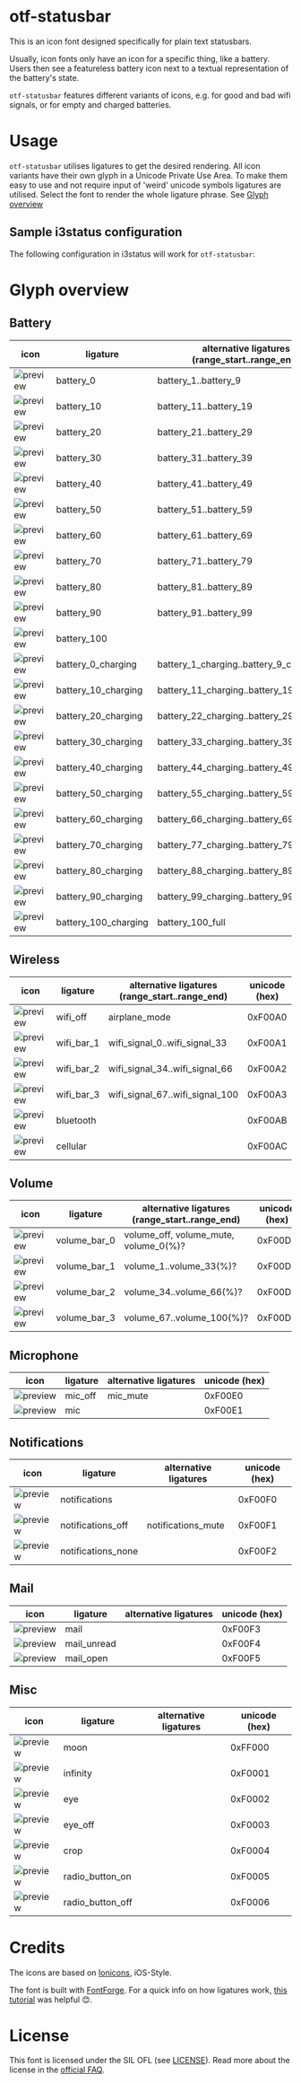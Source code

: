# otf-statusbar

This is an icon font designed specifically for plain text statusbars.

Usually, icon fonts only have an icon for a specific thing, like a battery.
Users then see a featureless battery icon next to a textual representation of the battery's state.

`otf-statusbar` features different variants of icons, e.g. for good and bad wifi signals, or for empty and charged batteries.


# Usage

`otf-statusbar` utilises ligatures to get the desired rendering.
All icon variants have their own glyph in a Unicode Private Use Area.
To make them easy to use and not require input of 'weird' unicode symbols ligatures are utilised.
Select the font to render the whole ligature phrase. See [Glyph overview](#glyph-overview)


## Sample i3status configuration

The following configuration in i3status will work for `otf-statusbar`:


# Glyph overview

## Battery

| icon                                       | ligature             | alternative ligatures (range_start..range_end) | unicode (hex) |
| ---                                        | ---                  | ---                                            | ---           |
| ![preview](icons/battery-00.svg)           | battery_0            | battery_1..battery_9                           | 0xF00B0       |
| ![preview](icons/battery-10.svg)           | battery_10           | battery_11..battery_19                         | 0xF00B1       |
| ![preview](icons/battery-20.svg)           | battery_20           | battery_21..battery_29                         | 0xF00B2       |
| ![preview](icons/battery-30.svg)           | battery_30           | battery_31..battery_39                         | 0xF00B3       |
| ![preview](icons/battery-40.svg)           | battery_40           | battery_41..battery_49                         | 0xF00B4       |
| ![preview](icons/battery-50.svg)           | battery_50           | battery_51..battery_59                         | 0xF00B5       |
| ![preview](icons/battery-60.svg)           | battery_60           | battery_61..battery_69                         | 0xF00B6       |
| ![preview](icons/battery-70.svg)           | battery_70           | battery_71..battery_79                         | 0xF00B7       |
| ![preview](icons/battery-80.svg)           | battery_80           | battery_81..battery_89                         | 0xF00B8       |
| ![preview](icons/battery-90.svg)           | battery_90           | battery_91..battery_99                         | 0xF00B9       |
| ![preview](icons/battery-100.svg)          | battery_100          |                                                | 0xF00BA       |
| ![preview](icons/battery-00-charging.svg)  | battery_0_charging   | battery_1_charging..battery_9_charging         | 0xF00C0       |
| ![preview](icons/battery-10-charging.svg)  | battery_10_charging  | battery_11_charging..battery_19_charging       | 0xF00C1       |
| ![preview](icons/battery-20-charging.svg)  | battery_20_charging  | battery_22_charging..battery_29_charging       | 0xF00C2       |
| ![preview](icons/battery-30-charging.svg)  | battery_30_charging  | battery_33_charging..battery_39_charging       | 0xF00C3       |
| ![preview](icons/battery-40-charging.svg)  | battery_40_charging  | battery_44_charging..battery_49_charging       | 0xF00C4       |
| ![preview](icons/battery-50-charging.svg)  | battery_50_charging  | battery_55_charging..battery_59_charging       | 0xF00C5       |
| ![preview](icons/battery-60-charging.svg)  | battery_60_charging  | battery_66_charging..battery_69_charging       | 0xF00C6       |
| ![preview](icons/battery-70-charging.svg)  | battery_70_charging  | battery_77_charging..battery_79_charging       | 0xF00C7       |
| ![preview](icons/battery-80-charging.svg)  | battery_80_charging  | battery_88_charging..battery_89_charging       | 0xF00C8       |
| ![preview](icons/battery-90-charging.svg)  | battery_90_charging  | battery_99_charging..battery_99_charging       | 0xF00C9       |
| ![preview](icons/battery-100-charging.svg) | battery_100_charging | battery_100_full                               | 0xF00CA       |

## Wireless

| icon                             | ligature   | alternative ligatures (range_start..range_end) | unicode (hex) |
| ---                              | ---        | ---                                            | ---           |
| ![preview](icons/wifi-off.svg)   | wifi_off   | airplane_mode                                  | 0xF00A0       |
| ![preview](icons/wifi-bar-1.svg) | wifi_bar_1 | wifi_signal_0..wifi_signal_33                  | 0xF00A1       |
| ![preview](icons/wifi-bar-2.svg) | wifi_bar_2 | wifi_signal_34..wifi_signal_66                 | 0xF00A2       |
| ![preview](icons/wifi-bar-3.svg) | wifi_bar_3 | wifi_signal_67..wifi_signal_100                | 0xF00A3       |
| ![preview](icons/bluetooth.svg)  | bluetooth  |                                                | 0xF00AB       |
| ![preview](icons/cellular.svg)   | cellular   |                                                | 0xF00AC       |

## Volume

| icon                           | ligature     | alternative ligatures (range_start..range_end) | unicode (hex) |
| ---                            | ---          | ---                                            | ---           |
| ![preview](icons/volume-0.svg) | volume_bar_0 | volume_off, volume_mute, volume_0(%)?          | 0xF00D0       |
| ![preview](icons/volume-1.svg) | volume_bar_1 | volume_1..volume_33(%)?                        | 0xF00D1       |
| ![preview](icons/volume-2.svg) | volume_bar_2 | volume_34..volume_66(%)?                       | 0xF00D2       |
| ![preview](icons/volume-3.svg) | volume_bar_3 | volume_67..volume_100(%)?                      | 0xF00D3       |


## Microphone

| icon                          | ligature | alternative ligatures | unicode (hex) |
| ---                           | ---      | ---                   | ---           |
| ![preview](icons/mic-off.svg) | mic_off  | mic_mute              | 0xF00E0       |
| ![preview](icons/mic.svg)     | mic      |                       | 0xF00E1       |

## Notifications

| icon                                        | ligature           | alternative ligatures | unicode (hex) |
| ---                                         | ---                | ---                   | ---           |
| ![preview](icons/notifications.svg)         | notifications      |                       | 0xF00F0       |
| ![preview](icons/notifications-off.svg)     | notifications_off  | notifications_mute    | 0xF00F1       |
| ![preview](icons/notifications-outline.svg) | notifications_none |                       | 0xF00F2       |

## Mail

| icon                              | ligature    | alternative ligatures | unicode (hex) |
| ---                               | ---         | ---                   | ---           |
| ![preview](icons/mail.svg)        | mail        |                       | 0xF00F3       |
| ![preview](icons/mail-unread.svg) | mail_unread |                       | 0xF00F4       |
| ![preview](icons/mail-open.svg)   | mail_open   |                       | 0xF00F5       |

## Misc

| icon                                   | ligature         | alternative ligatures | unicode (hex) |
| ---                                    | ---              | ---                   | ---           |
| ![preview](icons/moon.svg)             | moon             |                       | 0xFF000       |
| ![preview](icons/infinite.svg)         | infinity         |                       | 0xF0001       |
| ![preview](icons/eye.svg)              | eye              |                       | 0xF0002       |
| ![preview](icons/eye-off.svg)          | eye_off          |                       | 0xF0003       |
| ![preview](icons/crop.svg)             | crop             |                       | 0xF0004       |
| ![preview](icons/radio-button-on.svg)  | radio_button_on  |                       | 0xF0005       |
| ![preview](icons/radio-button-off.svg) | radio_button_off |                       | 0xF0006       |


# Credits

The icons are based on [Ionicons][1], iOS-Style.

The font is built with [FontForge][2]. For a quick info on how ligatures work, [this tutorial][3] was helpful 😊.


# License

This font is licensed under the SIL OFL (see [LICENSE](./LICENSE)). Read more about the license in the [official FAQ][4].


[1]: https://github.com/ionic-team/ionicons
[2]: https://fontforge.github.io
[3]: https://www.youtube.com/watch?v=UUUeogQAjv0&t=213
[4]: https://scripts.sil.org/cms/scripts/page.php?item_id=OFL-FAQ_web
